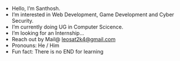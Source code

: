 -  Hello, I’m Santhosh.
-  I’m interested in Web Development, Game Development and Cyber Security.
-  I’m currently doing UG in Computer Scicence.
-  I’m looking for an Internship...
-  Reach out by Mail@ leosat2k4@gmail.com
-  Pronouns: He / Him
-  Fun fact: There is no END for learning

<!---
Leosat10/Leosat10 is a ✨ special ✨ repository because its `README.md` (this file) appears on your GitHub profile.
You can click the Preview link to take a look at your changes.
--->
